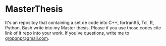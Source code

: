 # MasterThesis
It's an repositoy that containing a set de code into C++, fortran95, Tcl, R, Python, Bash write into my Master thesis. Please if you use those codes cite link of it repo into your work.
If you've questions, write me to groponp@gmail.com.
